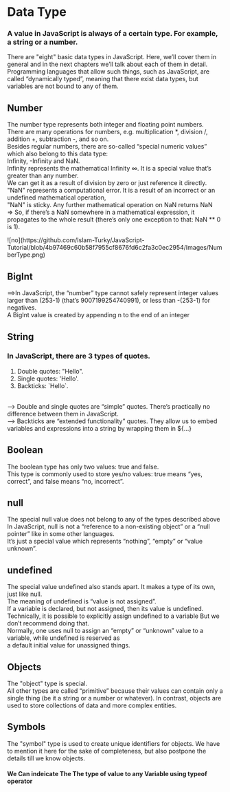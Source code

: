 # Data Type
<h3>A value in JavaScript is always of a certain type. For example, a string or a number.</h3>
<p>
There are "eight" basic data types in JavaScript. Here, we’ll cover them in general and in the next chapters we’ll talk about each of them in detail.<br>
Programming languages that allow such things, such as JavaScript, are called “dynamically typed”, meaning that there exist data types, but variables are not bound to any of them.
</p>

<h2>Number</h2>
<p>
The number type represents both integer and floating point numbers.
<br>
There are many operations for numbers, e.g. multiplication *, division /, addition +, subtraction -, and so on.
<br>
Besides regular numbers, there are so-called “special numeric values” which also belong to this data type:
<br>
Infinity, -Infinity and NaN.
<br>
Infinity represents the mathematical Infinity ∞. It is a special value that’s greater than any number.
<br>
We can get it as a result of division by zero or just reference it directly.
<br>
"NaN" represents a computational error. It is a result of an incorrect or an undefined mathematical operation,
<br>
"NaN" is sticky. Any further mathematical operation on NaN returns NaN
<br>
=> So, if there’s a NaN somewhere in a mathematical expression, it propagates to the whole result (there’s only one exception to that: NaN ** 0 is 1).
</p>
![no](https://github.com/Islam-Turky/JavaScript-Tutorial/blob/4b97469c60b58f7955cf8676fd6c2fa3c0ec2954/Images/NumberType.png)
<br>
<h2>BigInt</h2>
<p>
==>In JavaScript, the “number” type cannot safely represent integer values larger than (253-1) (that’s 9007199254740991), or less than -(253-1) for negatives.
<br>
A BigInt value is created by appending n to the end of an integer
<p>

<h2>String</h2>
<p>
<h3>In JavaScript, there are 3 types of quotes.</h3>
<ol>
    <li>Double quotes: "Hello".</li>
    <li>Single quotes: 'Hello'.</li>
    <li>Backticks: `Hello`.</li>
</ol>
<br>
--> Double and single quotes are “simple” quotes. There’s practically no difference between them in JavaScript.
<br>
--> Backticks are “extended functionality” quotes. They allow us to embed variables and expressions into a string by wrapping them in ${…}
</p>

<h2>Boolean</h2>
<p>
The boolean type has only two values: true and false.
<br>
This type is commonly used to store yes/no values: true means “yes, correct”, and false means “no, incorrect”.
</p>

<h2>null</h2>
<p>
The special null value does not belong to any of the types described above
<br>
In JavaScript, null is not a “reference to a non-existing object” or a “null pointer” like in some other languages.
<br>
It’s just a special value which represents “nothing”, “empty” or “value unknown”.
</p>

<h2>undefined</h2>
<p>
The special value undefined also stands apart. It makes a type of its own, just like null.
<br>
The meaning of undefined is “value is not assigned”.
<br>
If a variable is declared, but not assigned, then its value is undefined.
<br>
Technically, it is possible to explicitly assign undefined to a variable But we don’t recommend doing that.
<br>
Normally, one uses null to assign an “empty” or “unknown” value to a variable, while undefined is reserved as 
<br>
a default initial value for unassigned things.
</p>

<h2>Objects</h2>
<p>
The "object" type is special.
<br>
All other types are called “primitive” because their values can contain only a single thing (be it a string or a number or whatever). In contrast, objects are used to store collections of data and more complex entities.
</p>

<h2>Symbols</h2>
<p>
The "symbol" type is used to create unique identifiers for objects. We have to mention it here for the sake of completeness, but also postpone the details till we know objects.
</p>

<h4>We Can indeicate The The type of value to any Variable using typeof operator</h4>
